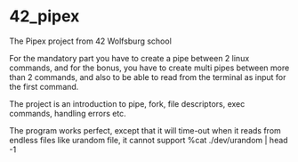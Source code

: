 # 42_pipex
The Pipex project from 42 Wolfsburg school

For the mandatory part you have to create a pipe between 2 linux commands, and for the bonus, you have to create multi pipes between more than 2 commands, and also to be able to read from the terminal as input for the first command.

The project is an introduction to pipe, fork, file descriptors, exec commands, handling errors etc.

The program works perfect, except that it will time-out when it reads from endless files like urandom file, it cannot support %cat ./dev/urandom | head -1 

